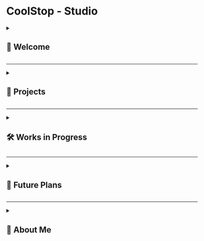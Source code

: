 # CoolStop - Studio  

<details><summary><h2>👋 Welcome</h2></summary>

CoolStop Studio is my personal organization, grouping and organizing all my accounts:

- **CoolStopSchool** – my school account  
- **CoolStopCode** – home account  
- **GarrisonCool1** – my original account, im locked out  

Feel free to check out my repos. Don’t got that many right now, will unprivate some more soon.  

</details>

---

<details><summary><h2>🚀 Projects</h2></summary>

Here’s the stuff I’ve actually finished

<details><summary><h3>Flippy Tile</h3></summary>

- A simple game about flipping tiles  
- No internet required, just a static page  
- Great for speedrunning  
- Make the whole grid the same color to win  

</details>

<details><summary><h3>GDS Chat</h3></summary>

- A chat app that doesn’t ask for an email  
- Just pick a username and password, then message people  
- No censorship, no limitations, no moderation  
- Group chats + a ton of settings (GDS Chat 4)  

</details>

<details><summary><h3>Gary’s RNG</h3></summary>

- A game about rolling for random chances  
- Has an inventory system to track everything you’ve rolled  
- Inspired by Sol’s RNG  

</details>

<details><summary><h3>Cookies & Cliffs</h3></summary>

- A short Celeste-inspired platformer
- You play as a kind old grandmother climbing a mountain
- You have special abilities
- Huge focus on audio and music

</details>

<details><summary><h3>Tippy Trip</h3></summary>

- A fun and quick driving game
- 2d side view
- Playful SFX and graphics
- Made in 2 weeks

</details>

</details>

---

<details><summary><h2>🛠️ Works in Progress</h2></summary>

stuffs im working on

<details><summary><h3>OrBit - Online Interpreter</h3></summary>

- An interpreter for a programming language I made  
- Kinda like TypeScript but different  
- Has “Modifiers” that change how variables work  
- Built to be logical and predictable (unlike JavaScript)  

</details>

<details><summary><h3>Panda TD X</h3></summary>

- A tower defense game about pandas and bamboo  
- Originally a Scratch game I made, now ported to JS  
- My most ambitious project so far  

</details>

</details>

---

<details><summary><h2>🌟 Future Plans</h2></summary>

what i wanna do later

<details><summary><h3>Use Godot</h3></summary>

- I know a little, but not much  
- Want to make actual games for Steam or something  
- Maybe even make some $$$  
- (I am broke)  

</details>

<details><summary><h3>Panda TD 2 X</h3></summary>

- Maybe someday  
- Probably in Godot instead of JavaScript  
- Basically Panda TD but actually a *real* game  

</details>

<details><summary><h3>Flippy Tile 2</h3></summary>

- A sequel to Flippy Tile  
- This time, an actual game, not just a toy website  
- Might be in Godot, might stay in JS (since online multiplayer makes sense for this)  

</details>

</details>

---

<details><summary><h2>👤 About Me</h2></summary>

- new to programming
- Unprofessional
- I hate JavaScript, but I keep using it anyway  
- US 🇺🇸
- super cool
- I hate writing READMEs
- 
</details>
